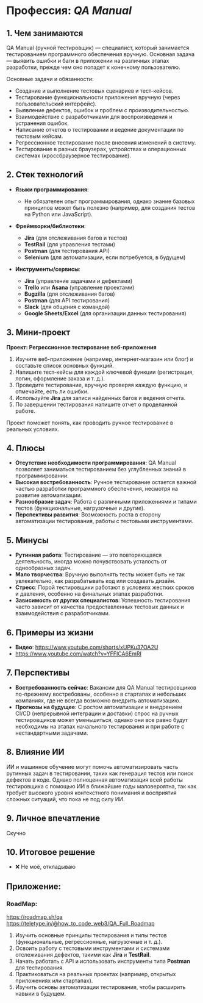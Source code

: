 # Профессия: *QA Manual*

## 1. Чем занимаются
QA Manual (ручной тестировщик) — специалист, который занимается тестированием программного обеспечения вручную. Основная задача — выявить ошибки и баги в приложении на различных этапах разработки, прежде чем оно попадет к конечному пользователю.

Основные задачи и обязанности:
- Создание и выполнение тестовых сценариев и тест-кейсов.
- Тестирование функциональности приложения вручную (через пользовательский интерфейс).
- Выявление дефектов, ошибок и проблем с производительностью.
- Взаимодействие с разработчиками для воспроизведения и устранения ошибок.
- Написание отчетов о тестировании и ведение документации по тестовым кейсам.
- Регрессионное тестирование после внесения изменений в систему.
- Тестирование в разных браузерах, устройствах и операционных системах (кроссбраузерное тестирование).

## 2. Стек технологий

* **Языки программирования**:
  - Не обязателен опыт программирования, однако знание базовых принципов может быть полезно (например, для создания тестов на Python или JavaScript).

* **Фреймворки/библиотеки**:
  - **Jira** (для отслеживания багов и тестов)
  - **TestRail** (для управления тестами)
  - **Postman** (для тестирования API)
  - **Selenium** (для автоматизации, если потребуется, в будущем)

* **Инструменты/сервисы**:
  - **Jira** (управление задачами и дефектами)
  - **Trello** или **Asana** (управление проектами)
  - **Bugzilla** (для отслеживания багов)
  - **Postman** (для API тестирования)
  - **Slack** (для общения с командой)
  - **Google Sheets/Excel** (для организации данных тестирования)

## 3. Мини-проект
**Проект: Регрессионное тестирование веб-приложения**
1. Изучите веб-приложение (например, интернет-магазин или блог) и составьте список основных функций.
2. Напишите тест-кейсы для каждой ключевой функции (регистрация, логин, оформление заказа и т. д.).
3. Проведите тестирование, вручную проверяя каждую функцию, и отмечайте, есть ли ошибки.
4. Используйте **Jira** для записи найденных багов и ведения отчета.
5. По завершении тестирования напишите отчет о проделанной работе.

Проект поможет понять, как проводить ручное тестирование в реальных условиях.

## 4. Плюсы
- **Отсутствие необходимости программирования**: QA Manual позволяет заниматься тестированием без углубленных знаний в программировании.
- **Высокая востребованность**: Ручное тестирование остается важной частью разработки программного обеспечения, несмотря на развитие автоматизации.
- **Разнообразие задач**: Работа с различными приложениями и типами тестов (функциональные, нагрузочные и другие).
- **Перспективы развития**: Возможность роста в сторону автоматизации тестирования, работы с тестовыми инструментами.

## 5. Минусы
- **Рутинная работа**: Тестирование — это повторяющаяся деятельность, иногда можно почувствовать усталость от однообразных задач.
- **Мало творчества**: Вручную выполнять тесты может быть не так увлекательно, как разрабатывать код или создавать дизайн.
- **Стресс**: Порой тестировщики работают в условиях жестких сроков и давления, особенно на финальных этапах разработки.
- **Зависимость от других специалистов**: Успешность тестирования часто зависит от качества предоставленных тестовых данных и взаимодействия с разработчиками.

## 6. Примеры из жизни
* **Видео**: https://www.youtube.com/shorts/xUPKu37OA2U
* https://www.youtube.com/watch?v=YFFICA6EmRI

## 7. Перспективы
- **Востребованность сейчас**: Вакансии для QA Manual тестировщиков по-прежнему востребованы, особенно в стартапах и небольших компаниях, где не всегда возможно внедрить автоматизацию.
- **Прогнозы на будущее**: С ростом автоматизации и внедрением CI/CD (непрерывной интеграции и доставки) спрос на ручных тестировщиков может уменьшиться, однако они все равно будут необходимы на этапах начального тестирования и при работе с нестандартными задачами.

## 8. Влияние ИИ
ИИ и машинное обучение могут помочь автоматизировать часть рутинных задач в тестировании, таких как генерация тестов или поиск дефектов в коде. Однако полноценная автоматизация всей работы тестировщика с помощью ИИ в ближайшие годы маловероятна, так как требует высокого уровня контекстного понимания и восприятия сложных ситуаций, что пока не под силу ИИ.

## 9. Личное впечатление
Скучно

## 10. Итоговое решение
* ❌ Не моё, откладываю

## Приложение:
### RoadMap:

https://roadmap.sh/qa
https://teletype.in/@how_to_code_web3/QA_Full_Roadmap


1. Изучить основные принципы тестирования и типы тестов (функциональные, регрессионные, нагрузочные и т. д.).
2. Освоить работу с тестовыми инструментами и системами отслеживания дефектов, такими как **Jira** и **TestRail**.
3. Начать работать с API и использовать инструменты типа **Postman** для тестирования.
4. Практиковаться на реальных проектах (например, открытых приложениях или стартапах).
5. Изучить основы автоматизации тестирования, чтобы расширить навыки в будущем.
